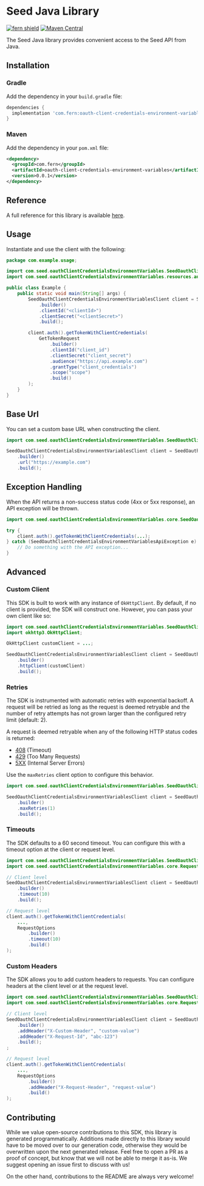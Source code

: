 # Seed Java Library

[![fern shield](https://img.shields.io/badge/%F0%9F%8C%BF-Built%20with%20Fern-brightgreen)](https://buildwithfern.com?utm_source=github&utm_medium=github&utm_campaign=readme&utm_source=Seed%2FJava)
[![Maven Central](https://img.shields.io/maven-central/v/com.fern/oauth-client-credentials-environment-variables)](https://central.sonatype.com/artifact/com.fern/oauth-client-credentials-environment-variables)

The Seed Java library provides convenient access to the Seed API from Java.

## Installation

### Gradle

Add the dependency in your `build.gradle` file:

```groovy
dependencies {
  implementation 'com.fern:oauth-client-credentials-environment-variables'
}
```

### Maven

Add the dependency in your `pom.xml` file:

```xml
<dependency>
  <groupId>com.fern</groupId>
  <artifactId>oauth-client-credentials-environment-variables</artifactId>
  <version>0.0.1</version>
</dependency>
```

## Reference

A full reference for this library is available [here](./reference.md).

## Usage

Instantiate and use the client with the following:

```java
package com.example.usage;

import com.seed.oauthClientCredentialsEnvironmentVariables.SeedOauthClientCredentialsEnvironmentVariablesClient;
import com.seed.oauthClientCredentialsEnvironmentVariables.resources.auth.requests.GetTokenRequest;

public class Example {
    public static void main(String[] args) {
        SeedOauthClientCredentialsEnvironmentVariablesClient client = SeedOauthClientCredentialsEnvironmentVariablesClient
            .builder()
            .clientId("<clientId>")
            .clientSecret("<clientSecret>")
            .build();

        client.auth().getTokenWithClientCredentials(
            GetTokenRequest
                .builder()
                .clientId("client_id")
                .clientSecret("client_secret")
                .audience("https://api.example.com")
                .grantType("client_credentials")
                .scope("scope")
                .build()
        );
    }
}
```

## Base Url

You can set a custom base URL when constructing the client.

```java
import com.seed.oauthClientCredentialsEnvironmentVariables.SeedOauthClientCredentialsEnvironmentVariablesClient;

SeedOauthClientCredentialsEnvironmentVariablesClient client = SeedOauthClientCredentialsEnvironmentVariablesClient
    .builder()
    .url("https://example.com")
    .build();
```

## Exception Handling

When the API returns a non-success status code (4xx or 5xx response), an API exception will be thrown.

```java
import com.seed.oauthClientCredentialsEnvironmentVariables.core.SeedOauthClientCredentialsEnvironmentVariablesApiException;

try {
    client.auth().getTokenWithClientCredentials(...);
} catch (SeedOauthClientCredentialsEnvironmentVariablesApiException e) {
    // Do something with the API exception...
}
```

## Advanced

### Custom Client

This SDK is built to work with any instance of `OkHttpClient`. By default, if no client is provided, the SDK will construct one. 
However, you can pass your own client like so:

```java
import com.seed.oauthClientCredentialsEnvironmentVariables.SeedOauthClientCredentialsEnvironmentVariablesClient;
import okhttp3.OkHttpClient;

OkHttpClient customClient = ...;

SeedOauthClientCredentialsEnvironmentVariablesClient client = SeedOauthClientCredentialsEnvironmentVariablesClient
    .builder()
    .httpClient(customClient)
    .build();
```

### Retries

The SDK is instrumented with automatic retries with exponential backoff. A request will be retried as long
as the request is deemed retryable and the number of retry attempts has not grown larger than the configured
retry limit (default: 2).

A request is deemed retryable when any of the following HTTP status codes is returned:

- [408](https://developer.mozilla.org/en-US/docs/Web/HTTP/Status/408) (Timeout)
- [429](https://developer.mozilla.org/en-US/docs/Web/HTTP/Status/429) (Too Many Requests)
- [5XX](https://developer.mozilla.org/en-US/docs/Web/HTTP/Status/500) (Internal Server Errors)

Use the `maxRetries` client option to configure this behavior.

```java
import com.seed.oauthClientCredentialsEnvironmentVariables.SeedOauthClientCredentialsEnvironmentVariablesClient;

SeedOauthClientCredentialsEnvironmentVariablesClient client = SeedOauthClientCredentialsEnvironmentVariablesClient
    .builder()
    .maxRetries(1)
    .build();
```

### Timeouts

The SDK defaults to a 60 second timeout. You can configure this with a timeout option at the client or request level.

```java
import com.seed.oauthClientCredentialsEnvironmentVariables.SeedOauthClientCredentialsEnvironmentVariablesClient;
import com.seed.oauthClientCredentialsEnvironmentVariables.core.RequestOptions;

// Client level
SeedOauthClientCredentialsEnvironmentVariablesClient client = SeedOauthClientCredentialsEnvironmentVariablesClient
    .builder()
    .timeout(10)
    .build();

// Request level
client.auth().getTokenWithClientCredentials(
    ...,
    RequestOptions
        .builder()
        .timeout(10)
        .build()
);
```

### Custom Headers

The SDK allows you to add custom headers to requests. You can configure headers at the client level or at the request level.

```java
import com.seed.oauthClientCredentialsEnvironmentVariables.SeedOauthClientCredentialsEnvironmentVariablesClient;
import com.seed.oauthClientCredentialsEnvironmentVariables.core.RequestOptions;

// Client level
SeedOauthClientCredentialsEnvironmentVariablesClient client = SeedOauthClientCredentialsEnvironmentVariablesClient
    .builder()
    .addHeader("X-Custom-Header", "custom-value")
    .addHeader("X-Request-Id", "abc-123")
    .build();
;

// Request level
client.auth().getTokenWithClientCredentials(
    ...,
    RequestOptions
        .builder()
        .addHeader("X-Request-Header", "request-value")
        .build()
);
```

## Contributing

While we value open-source contributions to this SDK, this library is generated programmatically.
Additions made directly to this library would have to be moved over to our generation code,
otherwise they would be overwritten upon the next generated release. Feel free to open a PR as
a proof of concept, but know that we will not be able to merge it as-is. We suggest opening
an issue first to discuss with us!

On the other hand, contributions to the README are always very welcome!